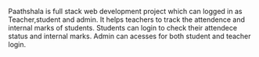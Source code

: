 Paathshala is full stack web development project which can logged in as Teacher,student and admin.
It helps teachers to track the attendence and internal marks of students.
Students can login to check their attendece status and internal marks.
Admin can acesses for both student and teacher login.
